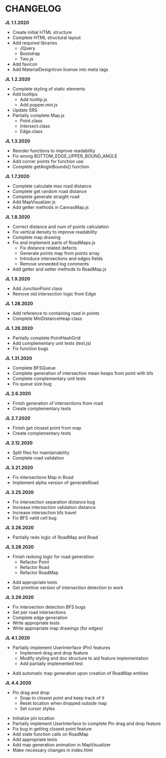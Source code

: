 # CHANGELOG

__JL 1.1.2020__
- Create initial HTML structure
- Complete HTML structural layout
- Add required libraries
    - JQuery
    - Bootstrap
    - Two.js
- Add favicon
- Add MaterialDesignIcon license into meta tags

__JL 1.2.2020__
- Complete styling of static elements
- Add tooltips
    - Add tooltip.js
    - Add popper.min.js
- Update SRS
- Partially complete Map.js
    - Point.class
    - Intersect.class
    - Edge.class

__JL 1.3.2020__
- Reorder functions to improve readability
- Fix wrong BOTTOM_EDGE_UPPER_BOUND_ANGLE
- Add corner points for function use
- Complete getAngleBounds() function

__JL 1.7.2020__
- Complete calculate max road distance
- Complete get random road distance
- Complete generate straight road
- Add MapVisualizer.js
- Add getter methods in CanvasMap.js

__JL 1.8.2020__
- Correct distance and num of points calculation
- Fix vertical density to improve readability
- Complete map drawing
- Fix and implement parts of RoadMaps.js
    - Fix distance related defects
    - Generate points map from points array
    - Introduce intersections and edges fields
    - Remove unneeded log comments
- Add getter and setter methods to RoadMap.js

__JL 1.9.2020__
- Add JunctionPoint class
- Remove old intersection logic from Edge

__JL 1.28.2020__
- Add reference to containing road in points
- Complete MinDistanceHeap class

__JL 1.29.2020__
- Partially complete PointHashGrid
- Add complementary unit tests (test.js)
- Fix function bugs

__JL 1.31.2020__
- Complete BFSQueue
- Complete generation of intersection mean heaps from point with bfs
- Complete complementary unit tests
- Fix queue size bug

__JL 2.6.2020__
- Finish generation of intersections from road
- Create complementary tests

__JL 2.7.2020__
- Finish get closest point from map
- Create complementary tests

__JL 2.12.2020__
- Split files for maintainability
- Complete road validation

__JL 3.21.2020__
- Fix intersections Map in Road
- Implement alpha version of generateRoad

__JL 3.25.2020__
- Fix intersection separation distance bug
- Increase intersection validation distance
- Increase intersection bfs travel
- Fix BFS valid cell bug

__JL 3.26.2020__
- Partially redo logic of RoadMap and Road

__JL 3.28.2020__
+ Finish redoing logic for road generation
    - Refactor Point
    - Refactor Road
    - Refactor RoadMap
- Add appropriate tests
- Get primitive version of intersection detection to work

__JL 3.29.2020__
- Fix intersection detection BFS bugs
- Set per road intersections
- Complete edge generation
- Write appropriate tests
- Write appropriate map drawings (for edges)

__JL 4.1.2020__
+ Partially implement UserInterface (Pin) features
    - Implement drag and drop feature
    - Modify styling and doc structure to aid feature implementation
    - Add partially implemented test
- Add automatic map generation upon creation of RoadMap entities

__JL 4.4.2020__
+ Pin drag and drop
    - Snap to closest point and keep track of it
    - Reset location when dropped outside map
    - Set cursor styles
- Initialize pin location
- Partially implement UserInterface to complete Pin drag and drop feature
- Fix bug in getting closest point feature
- Add state function calls on RoadMap
- Add appropriate tests
- Add map generation animation in MapVisualizer
- Make necessary changes in index.html
